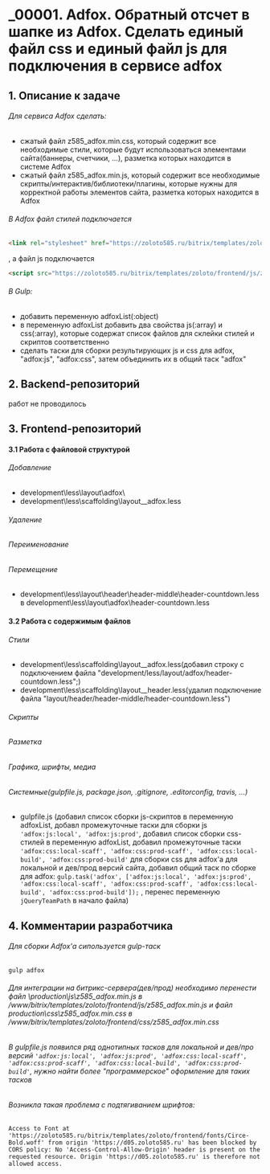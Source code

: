 # _00001. Adfox. Обратный отсчет в шапке из Adfox. Сделать единый файл css и единый файл js для подключения в сервисе adfox

## 1. Описание к задаче

###### Для сервиса Adfox сделать:

 - сжатый файл z585_adfox.min.css, который содержит все необходимые стили, которые будут использоваться элементами сайта(баннеры, счетчики, ...), разметка которых находится в системе Adfox
 - сжатый файл z585_adfox.min.js, который содержит все необходимые скрипты/интерактив/библиотеки/плагины, которые нужны для корректной работы элементов сайта, разметка которых находится в Adfox

###### В Adfox файл стилей подключается

```html
<link rel="stylesheet" href="https://zoloto585.ru/bitrix/templates/zoloto/frontend/css/z585_adfox.min.css" type="text/css">
```

, а файл js подключается

```html
<script src="https://zoloto585.ru/bitrix/templates/zoloto/frontend/js/z585_adfox.min.js"></script>
```


###### В Gulp:
 - добавить переменную adfoxList(:object)
 - в переменную adfoxList добавить два свойства js(:array) и css(:array), которые содержат список файлов для склейки стилей и скриптов соответственно
 - сделать таски для сборки результирующих js и css для adfox, "adfox:js", "adfox:css", затем объединить их в общий таск "adfox"




## 2. Backend-репозиторий
работ не проводилось

## 3. Frontend-репозиторий

#### 3.1 Работа с файловой структурой
###### Добавление
 - development\less\layout\adfox\
 - development\less\scaffolding\layout__adfox.less

###### Удаление

###### Переименование

###### Перемещение
 - development\less\layout\header\header-middle\header-countdown.less  в  development\less\layout\adfox\header-countdown.less

#### 3.2 Работа с содержимым файлов

###### Стили
 - development\less\scaffolding\layout__adfox.less(добавил строку с подключением файла "development/less/layout/adfox/header-countdown.less";)
 - development\less\scaffolding\layout__header.less(удалил подключение файла "layout/header/header-middle/header-countdown.less")

###### Скрипты
###### Разметка
###### Графика, шрифты, медиа
###### Системные(gulpfile.js, package.json, .gitignore, .editorconfig, travis, ...)
 - gulpfile.js (добавил список сборки js-скриптов в переменную adfoxList, добавл промежуточные таски для сборки js `'adfox:js:local', 'adfox:js:prod'`, добавил список сборки css-стилей в переменную adfoxList, добавил промежуточные таски `'adfox:css:local-scaff', 'adfox:css:prod-scaff', 'adfox:css:local-build', 'adfox:css:prod-build'` для сборки css для adfox'а для локальной и дев/прод версий сайта, добавил общий таск по сборке для adfox: `gulp.task('adfox', ['adfox:js:local', 'adfox:js:prod', 'adfox:css:local-scaff', 'adfox:css:prod-scaff', 'adfox:css:local-build', 'adfox:css:prod-build']);` , перенес переменную `jQueryTeamPath` в начало файла)



## 4. Комментарии разработчика

###### Для сборки Adfox'а сипользуется gulp-таск

```gulp adfox```



###### Для интеграции на битрикс-сервера(дев/прод) необходимо перенести файл \production\js\z585_adfox.min.js в /www/bitrix/templates/zoloto/frontend/js/z585_adfox.min.js и файл production\css\z585_adfox.min.css в /www/bitrix/templates/zoloto/frontend/css/z585_adfox.min.css






###### В gulpfile.js появился ряд однотипных тасков для локальной и дев/про версий `'adfox:js:local', 'adfox:js:prod', 'adfox:css:local-scaff', 'adfox:css:prod-scaff', 'adfox:css:local-build', 'adfox:css:prod-build'`, нужно найти более "программерское" оформление для таких тасков






###### Возникла такая проблема с подтягиванием шрифтов:

```
Access to Font at 'https://zoloto585.ru/bitrix/templates/zoloto/frontend/fonts/Circe-Bold.woff' from origin 'https://d05.zoloto585.ru' has been blocked by CORS policy: No 'Access-Control-Allow-Origin' header is present on the requested resource. Origin 'https://d05.zoloto585.ru' is therefore not allowed access.
```